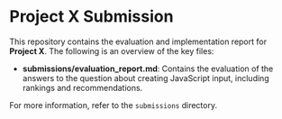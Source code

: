 # Project X Submission

This repository contains the evaluation and implementation report for **Project X**. The following is an overview of the key files:

- **submissions/evaluation_report.md**: Contains the evaluation of the answers to the question about creating JavaScript input, including rankings and recommendations.

For more information, refer to the `submissions` directory.

